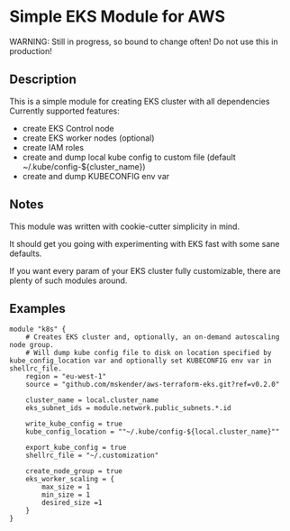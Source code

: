 # Simple EKS Module for AWS

WARNING: Still in progress, so bound to change often! Do not use this in production!


## Description

This is a simple module for creating EKS cluster with all dependencies Currently supported features:

- create EKS Control node
- create EKS worker nodes (optional)
- create IAM roles
- create and dump local kube config to custom file (default ~/.kube/config-${cluster_name})
- create and dump KUBECONFIG env var


## Notes

This module was written with cookie-cutter simplicity in mind. 

It should get you going with experimenting with EKS fast with some sane defaults.

If you want every param of your EKS cluster fully customizable, there are plenty of such modules around.

## Examples

```
module "k8s" {
    # Creates EKS cluster and, optionally, an on-demand autoscaling node group. 
    # Will dump kube config file to disk on location specified by kube_config_location var and optionally set KUBECONFIG env var in shellrc_file. 
    region = "eu-west-1"
    source = "github.com/mskender/aws-terraform-eks.git?ref=v0.2.0"
    
    cluster_name = local.cluster_name
    eks_subnet_ids = module.network.public_subnets.*.id
    
    write_kube_config = true
    kube_config_location = ""~/.kube/config-${local.cluster_name}""

    export_kube_config = true
    shellrc_file = "~/.customization"
    
    create_node_group = true
    eks_worker_scaling = {
        max_size = 1
        min_size = 1
        desired_size =1
    }
}
```


